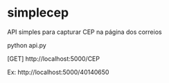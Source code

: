 # simplecep
API simples para capturar CEP na página dos correios

python api.py

[GET] http://localhost:5000/CEP

Ex: http://localhost:5000/40140650

